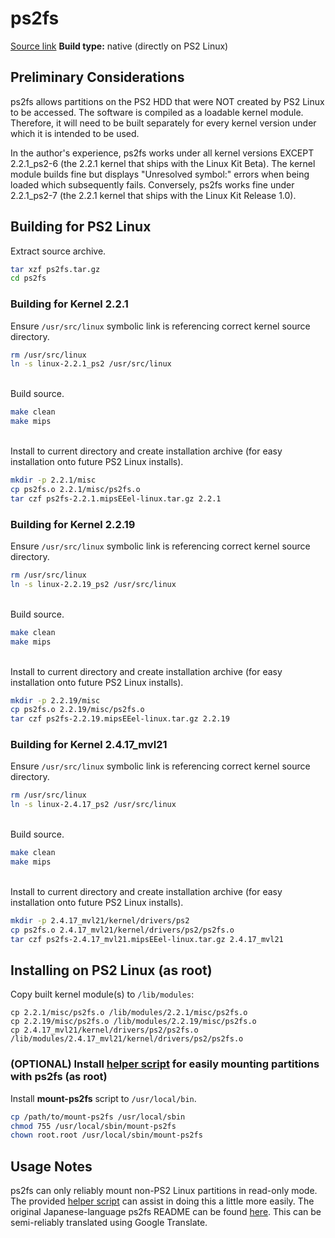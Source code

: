 # ps2fs

[Source link](http://achurch.org/ps2/ps2fs.tar.gz)
**Build type:** native (directly on PS2 Linux)

## Preliminary Considerations

ps2fs allows partitions on the PS2 HDD that were NOT created by PS2 Linux to be accessed. The software is compiled as a loadable kernel module. Therefore, it will need to be built separately for every kernel version under which it is intended to be used.

In the author's experience, ps2fs works under all kernel versions EXCEPT 2.2.1_ps2-6 (the 2.2.1 kernel that ships with the Linux Kit Beta). The kernel module builds fine but displays "Unresolved symbol:" errors when being loaded which subsequently fails. Conversely, ps2fs works fine under 2.2.1_ps2-7 (the 2.2.1 kernel that ships with the Linux Kit Release 1.0).

## Building for PS2 Linux

Extract source archive.
```bash
tar xzf ps2fs.tar.gz
cd ps2fs
```

### Building for Kernel 2.2.1

Ensure ```/usr/src/linux``` symbolic link is referencing correct kernel source directory.
```bash
rm /usr/src/linux
ln -s linux-2.2.1_ps2 /usr/src/linux
```

&nbsp;  
Build source.
```bash
make clean
make mips
```

&nbsp;  
Install to current directory and create installation archive (for easy installation onto future PS2 Linux installs).
```bash
mkdir -p 2.2.1/misc
cp ps2fs.o 2.2.1/misc/ps2fs.o
tar czf ps2fs-2.2.1.mipsEEel-linux.tar.gz 2.2.1
```

### Building for Kernel 2.2.19

Ensure ```/usr/src/linux``` symbolic link is referencing correct kernel source directory.
```bash
rm /usr/src/linux
ln -s linux-2.2.19_ps2 /usr/src/linux
```

&nbsp;  
Build source.
```bash
make clean
make mips
```

&nbsp;  
Install to current directory and create installation archive (for easy installation onto future PS2 Linux installs).
```bash
mkdir -p 2.2.19/misc
cp ps2fs.o 2.2.19/misc/ps2fs.o
tar czf ps2fs-2.2.19.mipsEEel-linux.tar.gz 2.2.19
```

### Building for Kernel 2.4.17_mvl21

Ensure ```/usr/src/linux``` symbolic link is referencing correct kernel source directory.
```bash
rm /usr/src/linux
ln -s linux-2.4.17_ps2 /usr/src/linux
```

&nbsp;  
Build source.
```bash
make clean
make mips
```

&nbsp;  
Install to current directory and create installation archive (for easy installation onto future PS2 Linux installs).
```bash
mkdir -p 2.4.17_mvl21/kernel/drivers/ps2
cp ps2fs.o 2.4.17_mvl21/kernel/drivers/ps2/ps2fs.o
tar czf ps2fs-2.4.17_mvl21.mipsEEel-linux.tar.gz 2.4.17_mvl21
```

## Installing on PS2 Linux (as root)

Copy built kernel module(s) to ```/lib/modules```:
```
cp 2.2.1/misc/ps2fs.o /lib/modules/2.2.1/misc/ps2fs.o
cp 2.2.19/misc/ps2fs.o /lib/modules/2.2.19/misc/ps2fs.o
cp 2.4.17_mvl21/kernel/drivers/ps2/ps2fs.o /lib/modules/2.4.17_mvl21/kernel/drivers/ps2/ps2fs.o
```

### (OPTIONAL) Install [helper script](mount-ps2fs) for easily mounting partitions with ps2fs (as root)

Install **mount-ps2fs** script to ```/usr/local/bin```.

```bash
cp /path/to/mount-ps2fs /usr/local/sbin
chmod 755 /usr/local/sbin/mount-ps2fs
chown root.root /usr/local/sbin/mount-ps2fs
```

## Usage Notes

ps2fs can only reliably mount non-PS2 Linux partitions in read-only mode. The provided [helper script](mount-ps2fs) can assist in doing this a little more easily. The original Japanese-language ps2fs README can be found [here](http://achurch.org/ps2/ps2fs.README.txt). This can be semi-reliably translated using Google Translate.

